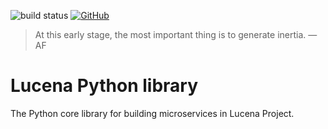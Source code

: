 ![build status](https://api.travis-ci.com/lucenaproject/lib-python.svg?branch=master)
[![GitHub](https://img.shields.io/github/license/mashape/apistatus.svg)](https://opensource.org/licenses/MIT)


>
> At this early stage, the most important thing is to generate inertia.
> —AF
>

# Lucena Python library


The Python core library for building microservices in Lucena Project.
